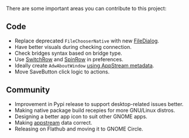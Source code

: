 There are some important areas you can contribute to this project:

## Code
* Replace deprecated `FileChooserNative` with new [FileDialog](https://docs.gtk.org/gtk4/class.FileDialog.html).
* Have better visuals during checking connection.
* Check bridges syntax based on bridge type.
* Use [SwitchRow](https://gnome.pages.gitlab.gnome.org/libadwaita/doc/main/class.SwitchRow.html) and [SpinRow](https://gnome.pages.gitlab.gnome.org/libadwaita/doc/main/class.SpinRow.html) in preferences.
* Ideally create `AdwAboutWindow` [using AppStream metadata](https://gnome.pages.gitlab.gnome.org/libadwaita/doc/main/ctor.AboutWindow.new_from_appdata.html).
* Move SaveButton click logic to actions.

## Community
* Improvement in Pypi release to support desktop-related issues better.
* Making native package build recepies for more GNU/Linux distros.
* Designing a better app icon to suit other GNOME apps.
* Making [appstream](https://www.freedesktop.org/software/appstream/docs/) data correct.
* Releasing on Flathub and moving it to GNOME Circle.
